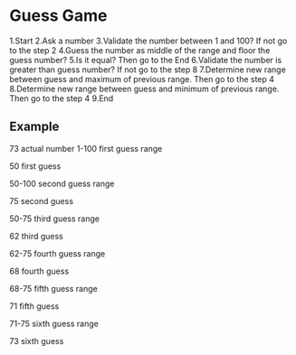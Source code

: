 # Guess Game

1.Start
2.Ask a number
3.Validate the number between 1 and 100? If not go to the step 2
4.Guess the number as middle of the range and floor the guess number?
5.Is it equal? Then go to the End
6.Validate the number is greater than guess number? If not go to the step 8
7.Determine new range between guess and maximum of previous range. Then go to the step 4
8.Determine new range between guess and minimum of previous range. Then go to the step 4
9.End

## Example
 
73 actual number
1-100 first guess range

50 first guess

50-100 second guess range

75 second guess

50-75 third guess range

62 third guess

62-75 fourth guess range

68 fourth guess

68-75 fifth guess range

71 fifth guess

71-75 sixth guess range

73 sixth guess
